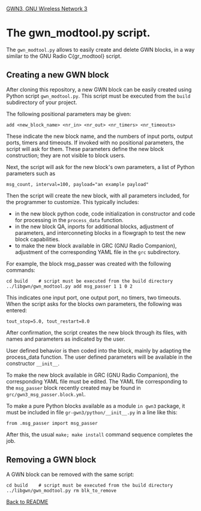 [GWN3, GNU Wireless Network 3](https://github.com/vagonbar/gr-gwn3)

# The gwn_modtool.py script.

The `gwn_modtool.py` allows to easily create and delete GWN blocks, in a way similar to the GNU Radio C{gr_modtool} script.

## Creating a new GWN block

After cloning this repository, a new GWN block can be easily created using Python script ```gwn_modtool.py```. This script must be executed from the ```build``` subdirectory of your project.

The following positional parameters may be given:

```add <new_block_name> <nr_in> <nr_out> <nr_timers> <nr_timeouts>```

These indicate the new block name, and the numbers of input ports, output ports, timers and timeouts. If invoked with no positional parameters, the script will ask for them. These parameters define the new block construction; they are not visible to block users. 

Next, the script will ask for the new block's own parameters, a list of Python parameters such as 

```msg_count, interval=100, payload="an example payload"```

Then the script will create the new block, with all parameters included, for the programmer to customize. This typically includes:


- in the new block python code, code initialization in constructor and code for processing in the ```process_data``` function.
- in the new block QA, inports for additional blocks, adjustment of parameters, and interconneting blocks in a flowgraph to test the new block capabilities.
- to make the new block available in GRC (GNU Radio Companion), adjustment of the corresponding YAML file in the ```grc``` subdirectory.

For example, the block msg_passer was created with the following commands:

```
cd build    # script must be executed from the build directory
../libgwn/gwn_modtool.py add msg_passer 1 1 0 2
```

This indicates one input port, one output port, no timers, two timeouts. When the script asks for the blocks own parameters, the following was entered:

```tout_stop=5.0, tout_restart=8.0```

After confirmation, the script creates the new block through its files, with names and parameters as indicated by the user.

User defined behavior is then coded into the block, mainly by adapting the process_data function. The user defined parameters will be available in the constructor ```__init__```.


To make the new block available in GRC (GNU Radio Companion), the corresponding YAML file must be edited. The YAML file corresponding to the ```msg_passer``` block recently created may be found in ```grc/gwn3_msg_passer.block.yml```.

To make a pure Python blocks available as a module `in gwn3` package, it must be included in file `gr-gwn3/python/__init__.py` in a line like this:

```from .msg_passer import msg_passer```

After this, the usual `make; make install` command sequence completes the job.


## Removing a GWN block

A GWN block can be removed with the same script:
```
cd build    # script must be executed from the build directory
../libgwn/gwn_modtool.py rm blk_to_remove
```


[Back to README](../../README.md)
